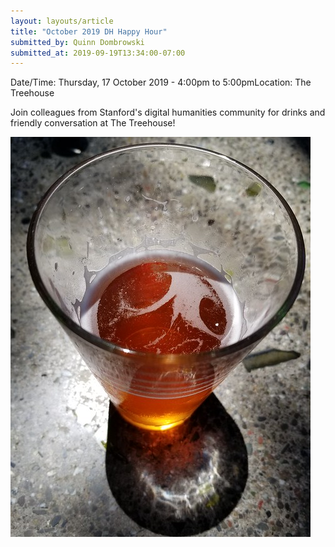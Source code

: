```yaml
---
layout: layouts/article
title: "October 2019 DH Happy Hour"
submitted_by: Quinn Dombrowski
submitted_at: 2019-09-19T13:34:00-07:00
---
```



Date/Time: Thursday, 17 October 2019 - 4:00pm to 5:00pmLocation: The Treehouse

Join colleagues from Stanford's digital humanities community for drinks and friendly conversation at The Treehouse!




![](../post-images/43221223371_2e9da21707_z_0.jpg)



